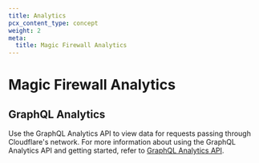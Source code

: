 ```yaml
---
title: Analytics
pcx_content_type: concept
weight: 2
meta:
  title: Magic Firewall Analytics
---
```


# Magic Firewall Analytics

## GraphQL Analytics

Use the GraphQL Analytics API to view data for requests passing through Cloudflare's network. For more information about using the GraphQL Analytics API and getting started, refer to [GraphQL Analytics API](/analytics/graphql-api/tutorials/querying-magic-firewall-samples/).
